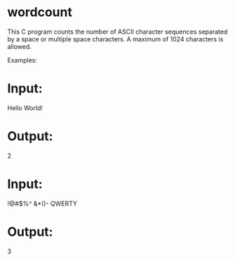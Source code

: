 # wordcount

This C program counts the number of ASCII character sequences separated by a space or multiple space characters. A maximum of 1024 characters is allowed.

Examples:
# Input:
Hello World!
# Output:
2
# Input:
!@#$%^ &*()-  QWERTY
# Output:
3
